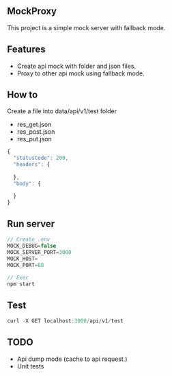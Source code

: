 ## MockProxy
This project is a simple mock server with fallback mode.

## Features
- Create api mock with folder and json files.
- Proxy to other api mock using fallback mode.

## How to
Create a file into data/api/v1/test folder
- res_get.json
- res_post.json
- res_put.json

```js
{
  "statusCode": 200,
  "headers": {
    
  },
  "body": {

  }
}
```

## Run server
```js
// Create .env
MOCK_DEBUG=false
MOCK_SERVER_PORT=3000
MOCK_HOST=
MOCK_PORT=80

// Exec
npm start
```

## Test 

```js
curl -X GET localhost:3000/api/v1/test
```

## TODO
- Api dump mode (cache to api request.)
- Unit tests